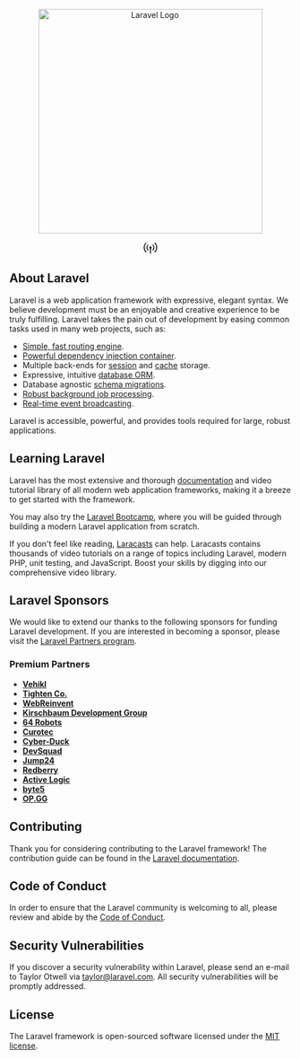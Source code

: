 <p align="center"><a href="https://laravel.com" target="_blank"><img src="https://raw.githubusercontent.com/laravel/art/master/logo-lockup/5%20SVG/2%20CMYK/1%20Full%20Color/laravel-logolockup-cmyk-red.svg" width="400" alt="Laravel Logo"></a></p>

<p align="center">
<svg xmlns="http://www.w3.org/2000/svg" width="24" height="24" viewBox="0 0 24 24"><path d="M20.485 2.515a.75.75 0 0 0-1.06 1.06A10.465 10.465 0 0 1 22.5 11c0 2.9-1.174 5.523-3.075 7.424a.75.75 0 0 0 1.06 1.061A11.965 11.965 0 0 0 24 11c0-3.314-1.344-6.315-3.515-8.485Zm-15.91 1.06a.75.75 0 0 0-1.06-1.06A11.965 11.965 0 0 0 0 11c0 3.313 1.344 6.314 3.515 8.485a.75.75 0 0 0 1.06-1.06A10.465 10.465 0 0 1 1.5 11c0-2.9 1.174-5.524 3.075-7.425ZM8.11 7.11a.75.75 0 0 0-1.06-1.06A6.98 6.98 0 0 0 5 11a6.98 6.98 0 0 0 2.05 4.95.75.75 0 0 0 1.06-1.061 5.48 5.48 0 0 1-1.61-3.89 5.48 5.48 0 0 1 1.61-3.888Zm8.84-1.06a.75.75 0 1 0-1.06 1.06A5.48 5.48 0 0 1 17.5 11a5.48 5.48 0 0 1-1.61 3.889.75.75 0 1 0 1.06 1.06A6.98 6.98 0 0 0 19 11a6.98 6.98 0 0 0-2.05-4.949ZM14 11a2 2 0 0 1-1.25 1.855v8.395a.75.75 0 0 1-1.5 0v-8.395A2 2 0 1 1 14 11Z"/></svg>
</p>

## About Laravel

Laravel is a web application framework with expressive, elegant syntax. We believe development must be an enjoyable and creative experience to be truly fulfilling. Laravel takes the pain out of development by easing common tasks used in many web projects, such as:

- [Simple, fast routing engine](https://laravel.com/docs/routing).
- [Powerful dependency injection container](https://laravel.com/docs/container).
- Multiple back-ends for [session](https://laravel.com/docs/session) and [cache](https://laravel.com/docs/cache) storage.
- Expressive, intuitive [database ORM](https://laravel.com/docs/eloquent).
- Database agnostic [schema migrations](https://laravel.com/docs/migrations).
- [Robust background job processing](https://laravel.com/docs/queues).
- [Real-time event broadcasting](https://laravel.com/docs/broadcasting).

Laravel is accessible, powerful, and provides tools required for large, robust applications.

## Learning Laravel

Laravel has the most extensive and thorough [documentation](https://laravel.com/docs) and video tutorial library of all modern web application frameworks, making it a breeze to get started with the framework.

You may also try the [Laravel Bootcamp](https://bootcamp.laravel.com), where you will be guided through building a modern Laravel application from scratch.

If you don't feel like reading, [Laracasts](https://laracasts.com) can help. Laracasts contains thousands of video tutorials on a range of topics including Laravel, modern PHP, unit testing, and JavaScript. Boost your skills by digging into our comprehensive video library.

## Laravel Sponsors

We would like to extend our thanks to the following sponsors for funding Laravel development. If you are interested in becoming a sponsor, please visit the [Laravel Partners program](https://partners.laravel.com).

### Premium Partners

- **[Vehikl](https://vehikl.com/)**
- **[Tighten Co.](https://tighten.co)**
- **[WebReinvent](https://webreinvent.com/)**
- **[Kirschbaum Development Group](https://kirschbaumdevelopment.com)**
- **[64 Robots](https://64robots.com)**
- **[Curotec](https://www.curotec.com/services/technologies/laravel/)**
- **[Cyber-Duck](https://cyber-duck.co.uk)**
- **[DevSquad](https://devsquad.com/hire-laravel-developers)**
- **[Jump24](https://jump24.co.uk)**
- **[Redberry](https://redberry.international/laravel/)**
- **[Active Logic](https://activelogic.com)**
- **[byte5](https://byte5.de)**
- **[OP.GG](https://op.gg)**

## Contributing

Thank you for considering contributing to the Laravel framework! The contribution guide can be found in the [Laravel documentation](https://laravel.com/docs/contributions).

## Code of Conduct

In order to ensure that the Laravel community is welcoming to all, please review and abide by the [Code of Conduct](https://laravel.com/docs/contributions#code-of-conduct).

## Security Vulnerabilities

If you discover a security vulnerability within Laravel, please send an e-mail to Taylor Otwell via [taylor@laravel.com](mailto:taylor@laravel.com). All security vulnerabilities will be promptly addressed.

## License

The Laravel framework is open-sourced software licensed under the [MIT license](https://opensource.org/licenses/MIT).
